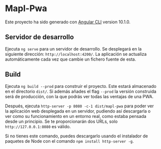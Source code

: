 # Mapl-Pwa

Este proyecto ha sido generado con [Angular CLI](https://github.com/angular/angular-cli) version 10.1.0.

## Servidor de desarrollo

Ejecuta `ng serve` para un servidor de desarrollo. Se desplegará en la siguiente dirección: `http://localhost:4200/`. La aplicación se actualiza automáticamente cada vez que cambie un fichero fuente de esta.

## Build

Ejecuta `ng build --prod` para construir el proyecto. Este estará almacenado en el directorio `dist/`. Si además añades el flag `--prod` la versión construida será de producción, con la que podrás ver todas las ventajas de una PWA.

Después, ejecuta `http-server -p 8080 -c-1 dist/mapl-pwa` para poder ver la aplicación web desplegada en un servidor, pudiendo así descargarla o ver como su funcionamiento en un entorno real, como estaba pensada desde un principio. Se te proporcionarán dos URLs, solo `http://127.0.0.1:8080` es válido.

Si no tienes este comando, puedes descargarlo usando el instalador de paquetes de Node con el comando `npm install http-server -g`.
